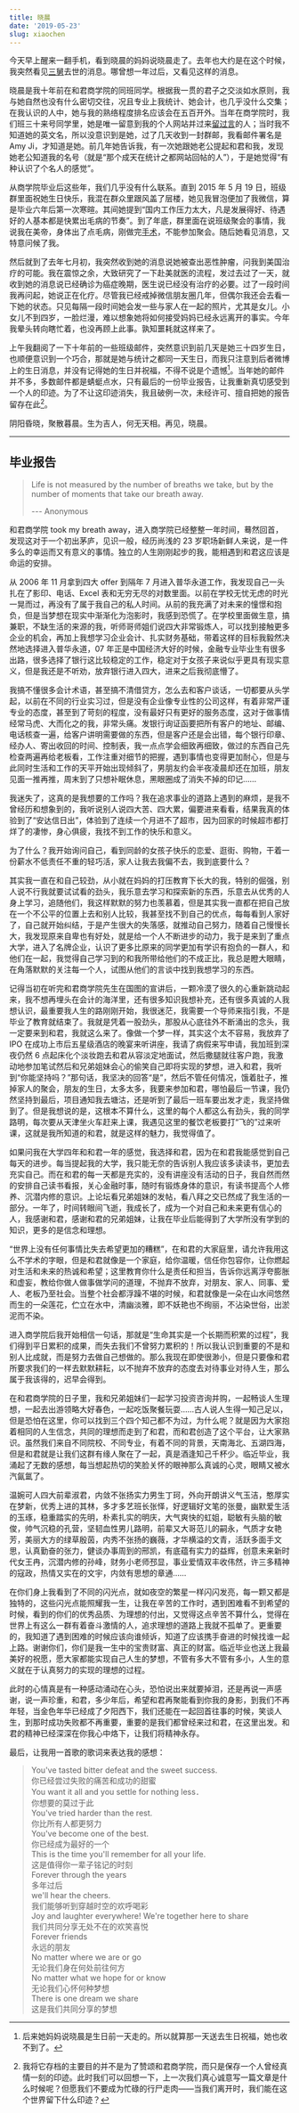 ```yaml
---
title: 晓晨
date: '2019-05-23'
slug: xiaochen
---
```


今天早上醒来一翻手机，看到晓晨的妈妈说晓晨走了。去年也大约是在这个时候，我突然看见[三舅](/cn/2018/04/san-jiu/)去世的消息。哪曾想一年过后，又看见这样的消息。

晓晨是我十年前在和君商学院的同班同学。根据我一贯的君子之交淡如水原则，我与她自然也没有什么密切交往，况且专业上我统计、她会计，也几乎没什么交集；在我认识的人中，她与我的熟络程度排名应该会在五百开外。当年在商学院时，我们班三十来号同学里，她是唯一留意到我的个人网站并过来[留过言](/cn/2008/06/back-from-bremen/#comment-429721332)的人；当时我不知道她的英文名，所以没意识到是她，过了几天收到一封群邮，我看邮件署名是 Amy Ji，才知道是她。前几年她告诉我，有一次她跟她老公提起和君和我，发现她老公知道我的名号（就是“那个成天在统计之都网站回帖的人”），于是她觉得“有种认识了个名人的感觉”。

从商学院毕业后这些年，我们几乎没有什么联系。直到 2015 年 5 月 19 日，班级群里面祝她生日快乐，我混在群众里跟风盖了层楼，她见我冒泡便加了我微信，算是毕业六年后第一次寒暄。其间她提到“国内工作压力太大，凡是发展得好、待遇好的人基本都是快累出毛病的节奏”。到了年底，群里面在说班级聚会的事情，我说我在美帝，身体出了点毛病，刚做完[手术](/cn/2017/01/blog/)，不能参加聚会。随后她看见消息，又特意问候了我。

然后就到了去年七月初，我突然收到她的消息说她被查出恶性肿瘤，问我到美国治疗的可能。我在震惊之余，大致研究了一下赴美就医的流程，发过去过了一天，就收到她的消息说已经确诊为癌症晚期，医生说已经没有治疗的必要。过了一段时间我再问起，她说正在化疗。尽管我已经戒掉微信朋友圈几年，但偶尔我还会去看一下她的状态。只见每隔一段时间她会发一些与家人在一起的照片，尤其是女儿。小女儿不到四岁，一脸烂漫，难以想象她将如何接受妈妈已经永远离开的事实。今年我晕头转向瞎忙着，也没再顾上此事。孰知噩耗就这样来了。

上午我翻阅了一下十年前的一些班级邮件，突然意识到前几天是她三十四岁生日，也顺便意识到一个巧合，那就是她与统计之都同一天生日，而我只注意到后者微博上的生日消息，并没有记得她的生日并祝福，不得不说是个遗憾[^1]。当年她的邮件并不多，多数邮件都是蜻蜓点水，只有最后的一份毕业报告，让我重新真切感受到一个人的印迹。为了不让这印迹消失，我且破例一次，未经许可、擅自把她的报告留存在此[^2]。

阴阳昏晓，聚散暮晨。生为吉人，何无天相。再见，晓晨。

---

<!-- 注：原文中有少数错别字，我已经自行修正 -->

## 毕业报告

> Life is not measured by the number of breaths we take, but by the number of moments that take our breath away.
> 
> --- Anonymous

和君商学院 took my breath away，进入商学院已经整整一年时间，蓦然回首，发现这对于一个初出茅庐，见识一般，经历尚浅的 23 岁职场新鲜人来说，是一件多么的幸运而又有意义的事情。独立的人生刚刚起步的我，能相遇到和君这应该是命运的安排。

从 2006 年 11 月拿到四大 offer 到隔年 7 月进入普华永道工作，我发现自己一头扎在了影印、电话、Excel 表和无穷无尽的对数里面。以前在学校无忧无虑的时光一晃而过，再没有了属于我自己的私人时间。从前的我充满了对未来的憧憬和抱负，但是当梦想在现实中渐渐化为泡影时，我感到恐慌了。在学校里面做生意，搞兼职，不缺生活的来源的我，听师哥师姐们说四大非常锻炼人，可以找到接触更多企业的机会，再加上我想学习企业会计、扎实财务基础，带着这样的目标我毅然决然地选择进入普华永道，07 年正是中国经济大好的时候，金融专业毕业生有很多出路，很多选择了银行这比较稳定的工作，稳定对于女孩子来说似乎更具有现实意义，但是我还是不听劝，放弃银行进入四大，进来之后我彻底懵了。

我搞不懂很多会计术语，甚至搞不清借贷方，怎么去和客户谈话，一切都要从头学起，以前在不同的行业实习过，但是没有企业像专业性的公司这样，有着非常严谨专业的态度，甚至到了苛刻的程度，没有最好只有更好的服务态度，这对于做事情经常马虎、大而化之的我，非常头痛。发银行询证函要把所有客户的地址、邮编、电话核查一遍，给客户讲明需要做的东西，但是客户还是会出错，每个银行印章、经办人、寄出收回的时间、控制表，我一点点学会细致再细致，做过的东西自己先检查两遍再给老板看，工作注重对细节的把握，遇到事情也变得更加耐心，但是与此同时生活和工作的天平开始出现倾斜了，男朋友约会半夜凌晨却还在加班，朋友见面一推再推，周末到了只想补眠休息，黑眼圈成了消失不掉的印记……

我迷失了，这真的是我想要的工作吗？我在追求事业的道路上遇到的麻烦，是我不曾经历和想象到的，我听说别人说四大苦、四大累，偏要进来看看，结果我真的体验到了“安达信日出”，体验到了连续一个月进不了超市，因为回家的时候超市都打烊了的凄惨，身心俱疲，我找不到工作的快乐和意义。

为了什么？我开始询问自己，看到同龄的女孩子快乐的恋爱、逛街、购物，干着一份薪水不低责任不重的轻巧活，家人让我去我偏不去，我到底要什么？

其实我一直在和自己较劲，从小就在妈妈的打压教育下长大的我，特别的倔强，别人说不行我就要试试看的劲头，我乐意去学习和探索新的东西，乐意去从优秀的人身上学习，追随他们，我这样默默的努力也羡慕着，但是其实我一直都在把自己放在一个不公平的位置上去和别人比较，我甚至找不到自己的优点，每每看到人家好了，自己就开始纠结，于是产生很大的失落感，就推动自己努力，随着自己慢慢长大，我发现原来自卑也有好处，就是给一个人不断进步的动力，我于是来到了重点大学，进入了名牌企业，认识了更多比原来的同学更加有学识有抱负的一群人，和他们在一起，我觉得自己学习到的和我所带给他们的不成正比，我总是瞪大眼睛，在角落默默的关注每一个人，试图从他们的言谈中找到我想学习的东西。

记得当初在听完和君商学院先生在国图的宣讲后，一颗冷漠了很久的心重新跳动起来，我不想再埋头在会计的海洋里，还有很多知识我想补充，还有很多真诚的人我想认识，最重要我人生的路刚刚开始，我很迷茫，我需要一个导师来指引我，不是毕业了教育就结束了。我就是凭着一股劲头，那股从心底往外不断涌出的念头，我一定要来到和君，我就这么来了。像做一个梦一样，其实这个太不容易，我放弃了 IPO 在成功上市后五星级酒店的晚宴来听讲座，我请了病假来写申请，我加班到深夜仍然 6 点起床化个淡妆跑去和君从容淡定地面试，然后撒腿就往客户跑，我激动地参加笔试然后和兄弟姐妹会心的偷笑自己即将实现的梦想，进入和君，我听到“你能坚持吗？”那句话，我坚决的回答“是”，然后不管任何情况，饿着肚子，推掉家人的聚会，朋友的生日，太多太多，我要来参加和君，哪怕最后一节课，我仍然坚持到最后，项目通知我去塘沽，还是听到了最后一班车要出发才走，我坚持做到了。但是我想说的是，这根本不算什么，这里的每个人都这么有劲头，我的同学路明，每次要从天津坐火车赶来上课，我遇见这里的餐饮老板要打“飞的”过来听课，这就是我所知道的和君，就是这样的魅力，我觉得值了。

如果问我在大学四年和和君一年的感觉，我选择和君，因为在和君我能感觉到自己每天的进步。每当提起我的大学，我只能无奈的告诉别人我应该多读读书，更加去充实自己。而在和君的每一天都是充实的，没有讲座没有活动的日子，我自然而然的安排自己读书看报，关心金融时事，随时有锻炼身体的意识，有读书提高个人修养、沉潜内修的意识。上论坛看兄弟姐妹的发帖，看八拜之交已然成了我生活的一部分。一年了，时间转眼间飞逝，我成长了，成为一个对自己和未来更有信心的人，我感谢和君，感谢和君的兄弟姐妹，让我在毕业后能得到了大学所没有学到的知识，更多的是信念和理想。

“世界上没有任何事情比失去希望更加的糟糕”，在和君的大家庭里，请允许我用这么不学术的字眼，但是和君就像是一个家庭，给你温暖，信任你包容你，让你燃起对生活和未来的热诚和希望；这里教育你什么是责任和担当，告诉你远离浮夸膨胀和虚妄，教给你做人做事做学问的道理，不抛弃不放弃，对朋友、家人、同事、爱人、老板乃至社会。当整个社会都浮躁不堪的时候，和君就像是一朵在山水间悠然而生的一朵莲花，伫立在水中，清幽淡雅，即不妖艳也不绚丽，不沾染世俗，出淤泥而不染。

进入商学院后我开始相信一句话，那就是“生命其实是一个长期而积累的过程”，我们得到平日累积的成果，而失去我们不曾努力累积的！所以我认识到重要的不是和别人比成就，而是努力去做自己想做的。那么我现在即使很渺小，但是只要像和君所要求我们的一样去默默耕耘，以不抛弃不放弃的态度去对待事业对待人生，那么属于我该得的，迟早会得到。

在和君商学院的日子里，我和兄弟姐妹们一起学习投资咨询并购，一起畅谈人生理想，一起去出游领略大好春色，一起吃饭聚餐玩耍……古人说人生得一知己足以，但是恐怕在这里，你可以找到三个四个知己都不为过，为什么呢？就是因为大家抱着相同的人生信念，共同的理想而走到了和君，而和君创造了这个平台，让大家熟识。虽然我们来自不同院校、不同专业，有着不同的背景，天南海北、五湖四海，但是和君就是让我们这群有缘人聚在了一起，真是酒逢知己千杯少。临近毕业，我涌起了无数的感想，每当想起热切的笑脸关怀的眼神那么真诚的心灵，眼睛又被水汽氤氲了。

温婉可人四大前辈淑君，内敛不张扬实力男生丁珂，外向开朗讲义气玉洁，憨厚实在梦新，优秀上进的其林，多才多艺班长张怿，好逻辑好文笔的张曼，幽默爱生活的玉琢，稳重踏实的先明，朴素扎实的明庆，大气爽快的虹姐，聪敏有头脑的敏俊，帅气沉稳的孔营，坚韧血性男儿路明，前辈又大哥范儿的嗣永，气质才女艳芳，美丽大方的绿草殷茵，内秀不张扬的巍薇，才华横溢的文青，活跃多面手文思，认真勤奋的张力，健谈办事周到的邢凯，有底蕴有实力的益辉，创意未来新时代女王冉，沉潜内修的孙峰，财务小老师邳显，事业爱情双丰收伟然，许三多精神的寇政，热情又实在的文宇，内敛有思想的章通……

在你们身上我看到了不同的闪光点，就如夜空的繁星一样闪闪发亮，每一颗又都是独特的，这些闪光点能照耀我一生，让我在辛苦的工作时，遇到困难看不到希望的时候，看到的你们的优秀品质、为理想的付出，又觉得这点辛苦不算什么，觉得在世界上有这么一群有着奋斗激情的人，追求理想的道路上我就不孤单了。更重要的，我知道了遇到困难的时候应该向谁倾诉，知道了应该携手奋进的时候找谁一起上路。谢谢你们，你们是我一生中的宝贵财富、真正的财富。临近毕业也送上我最美好的祝愿，愿大家都能实现自己人生的梦想，不管有多大不管有多小，人生的意义就在于认真努力的实现的理想的过程。

此时的心情真是有一种感动涌动在心头，恐怕说出来就要掉泪，还是再说一声感谢，说一声珍重，和君，多少年后，希望和君再聚能看到你我的身影，到我们不再年轻，当金色年华已经成了夕阳西下，我们还能在一起回首往事的时候，笑谈人生，到那时成功失败都不再重要，重要的是我们都曾经来过和君，在这里出发。和君的精神已经深深在你我心中烙下，让我们将精神永存。

最后，让我用一首歌的歌词来表达我的感想：

> You've tasted bitter defeat and the sweet success.  
你已经尝过失败的痛苦和成功的甜蜜  
You want it all and you settle for nothing less．  
你想要的莫过于此  
You've tried harder than the rest.  
你比所有人都更努力  
You've become one of the best.  
你已经成为最好的一个  
This is the time you'll remember for all your life.  
这是值得你一辈子铭记的时刻  
Forever through the years  
多年过后  
we'll hear the cheers.  
我们能够听到穿越时空的欢呼喝彩  
Joy and laughter everywhere! We're together here to share  
我们共同分享无处不在的欢笑喜悦  
Forever friends  
永远的朋友  
No matter where we are or go  
无论我们身在何处前往何方  
No matter what we hope for or know  
无论我们心怀何种梦想  
There is one dream we share  
这是我们共同分享的梦想

[^1]: 后来她妈妈说晓晨是生日前一天走的。所以就算那一天送去生日祝福，她也收不到了。

[^2]: 我将它存档的主要目的并不是为了赞颂和君商学院，而只是保存一个人曾经真情一刻的印迹。此时我们可以回想一下，上一次我们真心诚意写一篇文章是什么时候呢？但愿我们不要成为忙碌的行尸走肉——当我们离开时，我们能在这个世界留下什么印迹？
